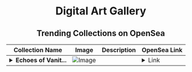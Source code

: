 <div align="center">

# Digital Art Gallery

## Trending Collections on OpenSea

| Collection Name                       | Image                                                                                     | Description                       | OpenSea Link                                                                                          |
|---------------------------------------|-------------------------------------------------------------------------------------------|-----------------------------------|--------------------------------------------------------------------------------------------------------|
| **<details><summary>Echoes of Vanit...</summary>Echoes of Vanity</details>** | ![Image](https://i.seadn.io/s/raw/files/8c0f751e24629aa4ecfb89ba15beb067.png?w=500&auto=format?w=200&auto=format) |  | <details><summary>Link</summary>[Echoes of Vanity](https://opensea.io/collection/echoes-of-vanity)</details> |

</div>